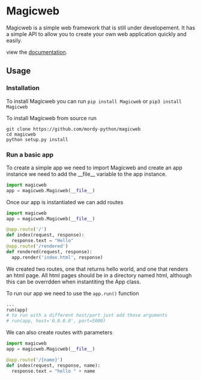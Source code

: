 # Magicweb

Magicweb is a simple web framework that is still under developement. It has a simple API to allow you to create your own web application quickly and easily.

view the [documentation](https://magicweb-docs.web.app/).

## Usage

### Installation

To install Magicweb you can run
`pip install Magicweb` or `pip3 install Magicweb`

To install Magicweb from source run

```shell
git clone https://github.com/mordy-python/magicweb
cd magicweb
python setup.py install
```

### Run a basic app

To create a simple app we need to import Magicweb and create an app instance
we need to add the \_\_file\_\_ variable to the app instance.

```python
import magicweb
app = magicweb.Magicweb(__file__)
```

Once our app is instantiated we can add routes

```python
import magicweb
app = magicweb.Magicweb(__file__)

@app.route('/')
def index(request, response):
  response.text = "Hello"
@app.route('/rendered')
def rendered(request, response):
  app.render('index.html', response)
```

We created two routes, one that returns hello world, and one that renders an html page. All html pages should be in a directory named html, although this can be overrdden when instantiting the App class.

To run our app we need to use the `app.run()` function

```python
...
run(app)
# to run with a different host/port just add those arguments
# run(app, host='0.0.0.0', port=5000)
```

We can also create routes with parameters

```python
import magicweb
app = magicweb.Magicweb(__file__)

@app.route('/{name}')
def index(request, response, name):
  response.text = "hello " + name
```
